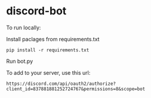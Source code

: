 # discord-bot

To run locally:

Install paclages from requirements.txt

    pip install -r requirements.txt

Run bot.py

To add to your server, use this url:

    https://discord.com/api/oauth2/authorize?client_id=837881881252724767&permissions=8&scope=bot



